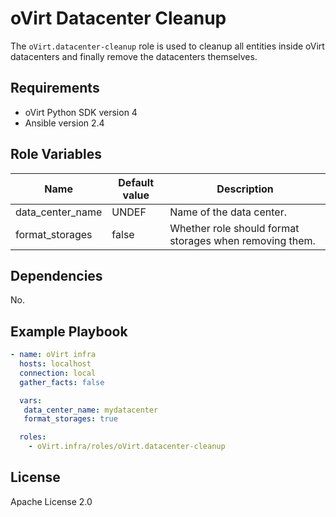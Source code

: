 oVirt Datacenter Cleanup
========================

The `oVirt.datacenter-cleanup` role is used to cleanup all entities inside
oVirt datacenters and finally remove the datacenters themselves.

Requirements
------------

 * oVirt Python SDK version 4
 * Ansible version 2.4

Role Variables
--------------

| Name                     | Default value         | Description                          |
|--------------------------|-----------------------|--------------------------------------|
| data_center_name         | UNDEF                 | Name of the data center.             |
| format_storages          | false                 | Whether role should format storages when removing them. |

Dependencies
------------

No.

Example Playbook
----------------

```yaml
- name: oVirt infra
  hosts: localhost
  connection: local
  gather_facts: false

  vars:
   data_center_name: mydatacenter
   format_storages: true

  roles:
    - oVirt.infra/roles/oVirt.datacenter-cleanup
```

License
-------

Apache License 2.0

